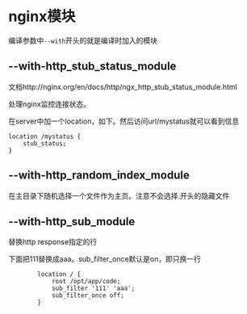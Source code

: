 # nginx模块

编译参数中`--with`开头的就是编译时加入的模块

##  --with-http_stub_status_module

文档http://nginx.org/en/docs/http/ngx_http_stub_status_module.html

处理nginx监控连接状态。

在server中加一个location，如下。然后访问url/mystatus就可以看到信息

```
location /mystatus {
    stub_status;
}
```

## --with-http_random_index_module

在主目录下随机选择一个文件作为主页。注意不会选择.开头的隐藏文件

## --with-http_sub_module

替换http response指定的行

下面把111替换成aaa。sub_filter_once默认是on，即只换一行
```
        location / {
            root /opt/app/code;
            sub_filter '111' 'aaa';
            sub_filter_once off;
        }
```
